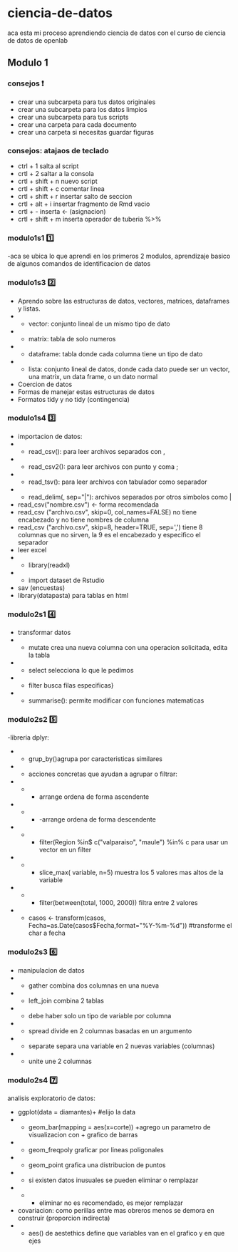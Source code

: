 # ciencia-de-datos
aca esta mi proceso aprendiendo ciencia de datos con el curso de ciencia de datos de openlab
## Modulo 1 
### consejos :exclamation:
- crear una subcarpeta para tus datos originales
- crear una subcarpeta para los datos limpios
- crear una subcarpeta para tus scripts
- crear una carpeta para cada documento
- crear una carpeta si necesitas guardar figuras 

### consejos: atajaos de teclado
- ctrl + 1 salta al script
- crtl + 2  saltar a la consola
- crtl + shift + n nuevo script
- crtl + shift + c comentar linea
- crtl + shift + r insertar salto de seccion
- crtl + alt + i insertar fragmento de Rmd vacio 
- crtl + -  inserta <- (asignacion)
- crtl + shift + m inserta operador de tuberia %>%

### modulo1s1 :one:
-aca se ubica lo que aprendi en los primeros 2 modulos, aprendizaje basico de algunos comandos de identificacion de datos

### modulo1s3 :two:
- Aprendo sobre las estructuras de datos, vectores, matrices, dataframes y listas.
-  - vector: conjunto lineal de un mismo tipo de dato
-  - matrix: tabla de solo numeros
-  - dataframe: tabla donde cada columna tiene un tipo de dato 
-  - lista: conjunto lineal de datos, donde cada dato puede ser un vector, una matrix, un data frame, o un dato normal 
- Coercion de datos
- Formas de manejar estas estructuras de datos
- Formatos tidy y no tidy (contingencia)

### modulo1s4 :three:
- importacion de datos:
- - read_csv(): para leer archivos separados con , 
- - read_csv2(): para leer archivos con punto y coma ; 
- - read_tsv(): para leer archivos con tabulador  como separador
- - read_delim(, sep="|"): archivos separados por otros simbolos como |
- read_csv("nombre.csv") <- forma recomendada 
- read_csv ("archivo.csv", skip=0, col_names=FALSE) no tiene encabezado y no tiene nombres de columna
- read_csv ("archivo.csv", skip=8, header=TRUE, sep=',') tiene 8 columnas que no sirven, la 9 es el encabezado y especifico el separador
- leer excel
- - library(readxl)
- - import dataset de Rstudio
- sav (encuestas)
- library(datapasta) para tablas en html

### modulo2s1 :four:
- transformar datos
- - mutate crea una nueva columna con una operacion solicitada, edita la tabla
- - select selecciona lo que le pedimos
- - filter busca filas especificas}
- - summarise(): permite modificar con funciones matematicas

### modulo2s2 :five:
-libreria dplyr:
- - grup_by()agrupa por caracteristicas similares
- - acciones concretas que ayudan a agrupar o filtrar:
- - - arrange ordena de forma ascendente
- - - -arrange ordena de forma descendente 
- - - filter(Region %in$ c("valparaiso", "maule") %in% c para usar un vector en un filter
- - - slice_max( variable, n=5) muestra los 5 valores mas altos de la variable
- - - filter(between(total, 1000, 2000)) filtra entre 2 valores
- - casos <- transform(casos, Fecha=as.Date(casos$Fecha,format="%Y-%m-%d")) #transforme el char a fecha

### modulo2s3 :six:
- manipulacion de datos
- - gather combina dos columnas en una nueva 
- - left_join  combina 2 tablas
- - debe haber solo un tipo de variable por columna
- - spread divide en 2 columnas basadas en un argumento 
- - separate separa una variable en 2 nuevas variables (columnas)
- - unite une 2 columnas 

### modulo2s4 :seven:
analisis exploratorio de datos:
- ggplot(data = diamantes)+ #elijo la data
- - geom_bar(mapping = aes(x=corte)) +agrego un parametro de visualizacion con + grafico de barras
- - geom_freqpoly graficar por lineas poligonales
- - geom_point grafica una distribucion de puntos
- - si existen datos inusuales se pueden eliminar o remplazar
- - - eliminar no es recomendado, es mejor remplazar
- covariacion: como perillas entre mas obreros menos se demora en construir (proporcion indirecta)
- - aes() de aestethics define que variables van en el grafico y en que ejes




